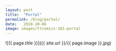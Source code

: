 ```yaml
---
layout: post
title:  "Portal"
permalink: /blog/portal/
date:   2018-10-06
image: images/ttcomics-101-portal
---
```

![{{ page.title }}]({{ site.url }}/{{ page.image }}.jpg)
